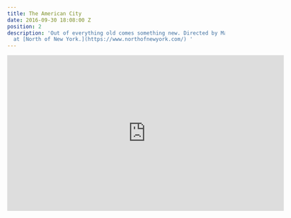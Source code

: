 ```yaml
---
title: The American City
date: 2016-09-30 18:08:00 Z
position: 2
description: 'Out of everything old comes something new. Directed by Matthew Thompson
  at [North of New York.](https://www.northofnewyork.com/) '
---
```


<iframe src="https://player.vimeo.com/video/148281898" width="640" height="360" frameborder="0" webkitallowfullscreen mozallowfullscreen allowfullscreen></iframe>
